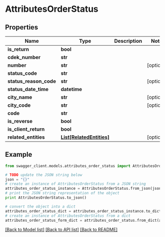 # AttributesOrderStatus


## Properties

Name | Type | Description | Notes
------------ | ------------- | ------------- | -------------
**is_return** | **bool** |  | 
**cdek_number** | **str** |  | 
**number** | **str** |  | [optional] 
**status_code** | **str** |  | 
**status_reason_code** | **str** |  | [optional] 
**status_date_time** | **datetime** |  | 
**city_name** | **str** |  | [optional] 
**city_code** | **str** |  | [optional] 
**code** | **str** |  | 
**is_reverse** | **bool** |  | 
**is_client_return** | **bool** |  | 
**related_entities** | [**List[RelatedEntities]**](RelatedEntities.md) |  | [optional] 

## Example

```python
from swagger_client.models.attributes_order_status import AttributesOrderStatus

# TODO update the JSON string below
json = "{}"
# create an instance of AttributesOrderStatus from a JSON string
attributes_order_status_instance = AttributesOrderStatus.from_json(json)
# print the JSON string representation of the object
print AttributesOrderStatus.to_json()

# convert the object into a dict
attributes_order_status_dict = attributes_order_status_instance.to_dict()
# create an instance of AttributesOrderStatus from a dict
attributes_order_status_form_dict = attributes_order_status.from_dict(attributes_order_status_dict)
```
[[Back to Model list]](../README.md#documentation-for-models) [[Back to API list]](../README.md#documentation-for-api-endpoints) [[Back to README]](../README.md)


